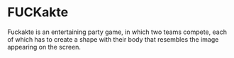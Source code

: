 # FUCKakte
Fuckakte is an entertaining party game, in which two teams compete, each of which has to create a shape with their body that resembles the image appearing on the screen.
